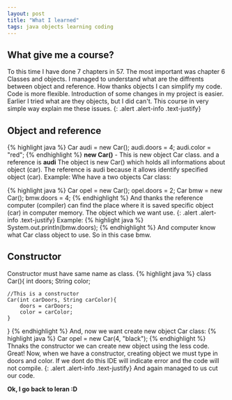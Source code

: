 ```yaml
---
layout: post
title: "What I learned"
tags: java objects learning coding
---
```

## What give me a course?
To this time I have done 7 chapters in 57. 
The most important was chapter 6 Classes and objects. I managed to understand what are the diffrents between object and reference.
How thanks objects I can simplify my code. Code is more flexible. Introduction of some changes in my project is easier. 
Earlier I tried what are they objects, but I did can't. This course in very simple way explain me these issues.
{: .alert .alert-info .text-justify}
## Object and reference
{% highlight java %}
Car audi = new Car();
audi.doors = 4;
audi.color = "red";
{% endhighlight %}
**new Car()** - This is new object Car class.
and a reference is **audi**
The object is new Car() which holds all informations about object (car).
The reference is audi because it allows identify specified object (car).
Example:
Whe have a two objects Car class:

{% highlight java %}
Car opel = new Car();
opel.doors = 2;
Car bmw = new Car();
bmw.doors = 4;
{% endhighlight %}
And thanks the reference computer (compiler) can find the place where it is saved specific object (car) in computer memory. The object which we want use.
{: .alert .alert-info .text-justify}
Example:
{% highlight java %}
System.out.println(bmw.doors);
{% endhighlight %}
And computer know what Car class object to use. So in this case bmw. 

## Constructor
Constructor must have same name as class.
{% highlight java %}
class Car(){
	int doors;
	String color;
	
	//This is a constructor
	Car(int carDoors, String carColor){
		doors = carDoors;
		color = carColor;
	}
}
{% endhighlight %}
And, now we want create new object Car class:
{% highlight java %}
Car opel = new Car(4, "black");
{% endhighlight %}
Thnaks the constructor we can create new object using the less code. Great!
Now, when we have a constructor, creating object we must type in doors and color. If we dont do this IDE will indicate error and the code will not compile.
{: .alert .alert-info .text-justify}
And again managed to us cut our code. 

**Ok, I go back to leran :D**